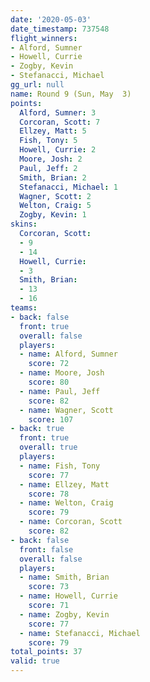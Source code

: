 ```yaml
---
date: '2020-05-03'
date_timestamp: 737548
flight_winners:
- Alford, Sumner
- Howell, Currie
- Zogby, Kevin
- Stefanacci, Michael
gg_url: null
name: Round 9 (Sun, May  3)
points:
  Alford, Sumner: 3
  Corcoran, Scott: 7
  Ellzey, Matt: 5
  Fish, Tony: 5
  Howell, Currie: 2
  Moore, Josh: 2
  Paul, Jeff: 2
  Smith, Brian: 2
  Stefanacci, Michael: 1
  Wagner, Scott: 2
  Welton, Craig: 5
  Zogby, Kevin: 1
skins:
  Corcoran, Scott:
  - 9
  - 14
  Howell, Currie:
  - 3
  Smith, Brian:
  - 13
  - 16
teams:
- back: false
  front: true
  overall: false
  players:
  - name: Alford, Sumner
    score: 72
  - name: Moore, Josh
    score: 80
  - name: Paul, Jeff
    score: 82
  - name: Wagner, Scott
    score: 107
- back: true
  front: true
  overall: true
  players:
  - name: Fish, Tony
    score: 77
  - name: Ellzey, Matt
    score: 78
  - name: Welton, Craig
    score: 79
  - name: Corcoran, Scott
    score: 82
- back: false
  front: false
  overall: false
  players:
  - name: Smith, Brian
    score: 73
  - name: Howell, Currie
    score: 71
  - name: Zogby, Kevin
    score: 77
  - name: Stefanacci, Michael
    score: 79
total_points: 37
valid: true
---
```

